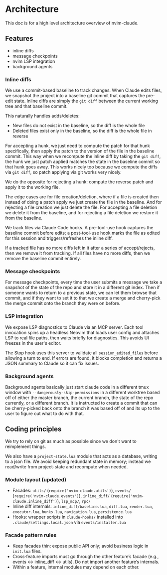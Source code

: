 # Architecture

This doc is for a high level architecture overview of nvim-claude.

## Features
- inline diffs
- message checkpoints
- nvim LSP integration
- background agents

### Inline diffs
We use a commit-based baseline to track changes. When Claude edits files, we snapshot the project into a baseline git commit that captures the
pre-edit state. Inline diffs are simply the `git diff` between the current working tree and that baseline commit.

This naturally handles adds/deletes:
- New files do not exist in the baseline, so the diff is the whole file
- Deleted files exist only in the baseline, so the diff is the whole file in reverse

For accepting a hunk, we just need to compute the patch for that hunk specifically, then apply the patch to the version of the file in the
baseline commit. This way when we recompute the inline diff by taking the `git diff`, the hunk we just patch applied matches the state in 
the baseline commit so that hunk goes away. This works nicely too because we compute the diffs via `git diff`, so patch applying via git 
works very nicely.

We do the opposite for rejecting a hunk: compute the reverse patch and apply it to the working file.

The edge cases are for file creation/deletion, where if a file is created then instead of doing a patch apply we just create the file in
the baseline. And for rejecting a file creation we just delete the file. For accepting a file deletion we delete it from the baseline,
and for rejecting a file deletion we restore it from the baseline.

We track files via Claude Code hooks. A pre-tool-use hook captures the baseline commit before edits; a post-tool-use hook marks the file as
edited for this session and triggers/refreshes the inline diff.

If a tracked file has no more diffs left in it after a series of accept/rejects, then we remove it from tracking. If all files have no
more diffs, then we remove the baseline commit entirely.

### Message checkpoints
For message checkpoints, every time the user submits a message we take a snapshot of the state of the repo and store it in a different
git index. Then if someone wants to return to a previous state, we can let them browse that commit, and if they want to set it to that 
we create a merge and cherry-pick the merge commit onto the branch they were on before. 

### LSP integration
We expose LSP diagnostics to Claude via an MCP server. Each tool invocation spins up a headless Neovim that loads user config and attaches
LSP to real file paths, then waits briefly for diagnostics. This avoids UI freezes in the user's editor.

The Stop hook uses this server to validate all `session_edited_files` before allowing a turn to end. If errors are found, it blocks completion
and returns a JSON summary to Claude so it can fix issues.

### Background agents
Background agents basically just start claude code in a different tmux window with `--dangerously-skip-permissions` in a different 
worktree based off of either the master branch, the current branch, the state of the repo currently, or a different branch. It is instructed
to create a commit that can be cherry-picked back onto the branch it was based off of and its up to the user to figure out what to do
with that.

## Coding principles
We try to rely on git as much as possible since we don't want to reimplement things.

We also have a `project-state.lua` module that acts as a database, writing to a json file. We avoid keeping redundant state in memory; instead
we read/write from project-state and recompute when needed.

### Module layout (updated)
- Facades: `utils/` (`require('nvim-claude.utils')`), `events/` (`require('nvim-claude.events')`), `inline_diff/` (`require('nvim-claude.inline_diff')`), `lsp_mcp/`, `rpc/`
- Inline diff internals: `inline_diff/baseline.lua`, `diff.lua`, `render.lua`, `executor.lua`, `hunks.lua`, `navigation.lua`, `persistence.lua`
- Hooks: wrapper scripts in `claude-hooks/` installed into `.claude/settings.local.json` via `events/installer.lua`

### Facade pattern rules
- Keep facades thin: expose public API only; avoid business logic in `init.lua` files.
- Cross‑feature imports must go through the other feature’s facade (e.g., events ↔ inline_diff ↔ utils). Do not import another feature’s internals.
- Within a feature, internal modules may depend on each other.
